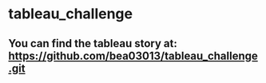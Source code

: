 # tableau_challenge

## You can find the tableau story at: https://github.com/bea03013/tableau_challenge.git
